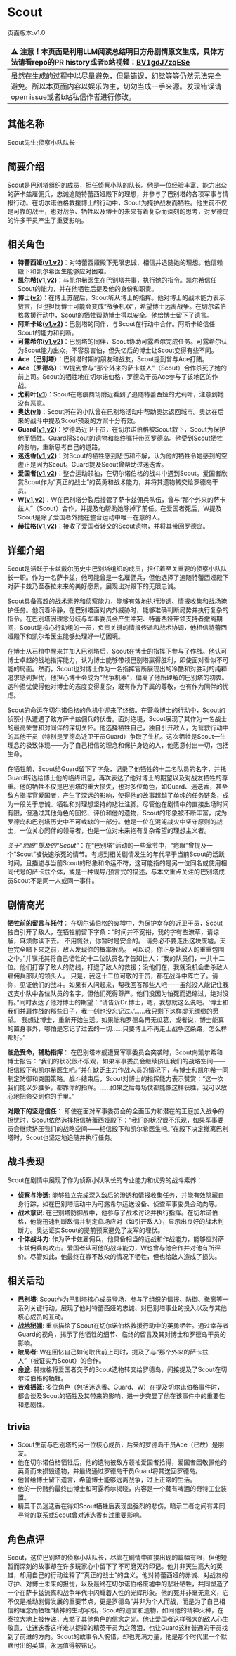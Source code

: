 # Scout
页面版本:v1.0
 

| :warning: 注意！本页面是利用LLM阅读总结明日方舟剧情原文生成，具体方法请看repo的PR history或者b站视频：[BV1gdJ7zqESe](https://www.bilibili.com/video/BV1gdJ7zqESe/)         |
|:----------------------------|
| 虽然在生成的过程中以尽量避免，但是错误，幻觉等等仍然无法完全避免。所以本页面内容以娱乐为主，切勿当成一手来源。发现错误请open issue或者b站私信作者进行修改。|



## 其他名称
Scout先生;侦察小队队长
## 简要介绍
Scout是巴别塔组织的成员，担任侦察小队的队长。他是一位经验丰富、能力出众的萨卡兹雇佣兵，忠诚追随特蕾西娅殿下的理想，并参与了巴别塔的各项军事与情报行动。在切尔诺伯格救援博士的行动中，Scout为掩护战友而牺牲。他生前不仅是可靠的战士，也对战争、牺牲以及博士的未来有着复杂而深刻的思考，对罗德岛的许多干员产生了重要影响。
## 相关角色
-   **特蕾西娅([v1](extended_char_te_lei_xi_ya.md),[v2](../char_v3/extended_char_te_lei_xi_ya.md))**：对特蕾西娅殿下无限忠诚，相信并追随她的理想。他信赖殿下和凯尔希医生能够应对困难。
-   **凯尔希([v1](char_003_kalts.md),[v2](../char_v3/char_003_kalts.md))**：与凯尔希医生在巴别塔共事，执行她的指令。凯尔希信任Scout的能力，并在他牺牲后提及他的身份和职责。
-   **博士([v2](../char_v3/extended_char_bo_shi.md))**：在博士苏醒后，Scout听从博士的指挥。他对博士的战术能力表示赞赏，但也担忧博士可能会变成“战争机器”，希望博士远离战争。在切尔诺伯格救援行动中，Scout的牺牲帮助博士得以安全。他给博士留下了遗言。
-   **阿斯卡纶([v1](char_4132_ascln.md),[v2](../char_v3/char_4132_ascln.md))**：巴别塔的同伴，与Scout在行动中合作。阿斯卡纶信任Scout的能力和判断。
-   **可露希尔([v1](extended_char_ke_lu_xi_er.md),[v2](../char_v3/extended_char_ke_lu_xi_er.md))**：巴别塔的同伴，Scout协助可露希尔完成任务。可露希尔认为Scout能力出众，不容易害怕，但失忆后的博士让Scout变得有些不同。
-   **Ace（巴别塔）**：巴别塔时期的朋友和战友，Scout提到曾与Ace打赌。
-   **Ace（罗德岛）**：W提到曾与“那个外来的萨卡兹人”（Scout）合作杀死了她的前上司。Scout的牺牲地在切尔诺伯格，罗德岛干员Ace参与了该地区的作战。
-   **尤莉叶([v1](extended_char_you_li_ye.md))**：Scout在疤痕商场附近看到了追随特蕾西娅的尤莉叶，注意到她没有恶意。
-   **奥达([v1](char_4131_odda.md))**：Scout所在的小队曾在巴别塔活动中帮助奥达返回城市。奥达在后来的战斗中提及Scout预设的方案十分有效。
-   **Guard([v1](extended_char_Guard.md),[v2](../char_v3/extended_char_Guard.md))**：罗德岛近卫干员，在切尔诺伯格被Scout救下，Scout为保护他而牺牲。Guard将Scout的遗物和临终嘱托带回罗德岛。他受到Scout牺牲的影响，重新思考自己的道路。
-   **迷迭香([v1](char_391_rosmon.md),[v2](../char_v3/char_391_rosmon.md))**：对Scout的牺牲感到悲伤和不解，认为他的牺牲令她感到的空虚正是因为Scout。Guard提及Scout曾帮助过迷迭香。
-   **爱国者([v1](extended_char_ai_guo_zhe.md),[v2](../char_v3/extended_char_ai_guo_zhe.md))**：整合运动领袖，在切尔诺伯格的战斗中遇到Scout。爱国者欣赏Scout作为“真正的战士”的英勇和战术能力，并将其遗物转交给罗德岛干员。
-   **W([v1](char_113_cqbw.md),[v2](../char_v3/char_113_cqbw.md))**：W在巴别塔分裂后接管了萨卡兹佣兵队伍，曾与“那个外来的萨卡兹人”（Scout）合作，并提及他帮助她除掉了前任。在爱国者死后，W提及Scout是除了爱国者外她在整合运动中唯一在意的人。
-   **赫拉格([v1](char_188_helage.md),[v2](../char_v3/char_188_helage.md))**：接收了爱国者转交的Scout遗物，并将其带回罗德岛。
## 详细介绍
Scout是活跃于卡兹戴尔历史中巴别塔组织的成员，担任着至关重要的侦察小队队长一职。作为一名萨卡兹，他可能曾是一名雇佣兵，但他选择了追随特蕾西娅殿下对萨卡兹乃至泰拉未来的美好愿景，展现出对殿下的无限忠诚。

Scout具备高超的战术素养和侦察能力，能够有效地执行渗透、情报收集和战场掩护任务。他沉着冷静，在巴别塔面对内外威胁时，能够准确判断局势并执行复杂的指令。在巴别塔因理念分歧与军事委员会产生冲突、特蕾西娅带领支持者撤离期间，Scout是核心行动组的一员，负责关键的情报传递和战术协调，他相信特蕾西娅殿下和凯尔希医生能够处理好一切困境。

在博士从石棺中醒来并加入巴别塔后，Scout在博士的指挥下参与了作战。他认可博士卓越的战地指挥能力，认为博士能够带领巴别塔赢得胜利，即使面对看似不可能的局面。然而，Scout也对博士作为一名指挥官所展现出的冷酷和对胜利的纯粹追求感到担忧，他担心博士会成为“战争机器”，偏离了他所理解的巴别塔的初衷。这种担忧使得他对博士的态度变得复杂，既有作为下属的尊敬，也有作为同伴的忧虑。

Scout的命运在切尔诺伯格的危机中迎来了终结。在营救博士的行动中，Scout的侦察小队遭遇了敌方萨卡兹佣兵的伏击。面对绝境，Scout展现了其作为一名战士的最高荣誉和对同伴的深切关怀。他选择牺牲自己，独自引开敌人，为营救行动中的其他干员（特别是罗德岛近卫干员Guard）争取了生机。这次牺牲是Scout一生理念的极致体现——为了自己相信的理念和保护身边的人，他愿意付出一切，包括生命。

在牺牲前，Scout给Guard留下了字条，记录了他牺牲的十二名队员的名字，并托Guard转达给博士他的临终讯息，再次表达了他对博士的期望以及对战友牺牲的尊重。他的牺牲不仅是巴别塔的重大损失，也对多位角色，如Guard、迷迭香，甚至敌方指挥官爱国者，产生了深远的影响，使得他的故事超越了单纯的任务链条，成为一段关于忠诚、牺牲和对理想坚持的悲壮注脚。尽管他在剧情中的直接出场时间有限，但通过其他角色的回忆、评价和他的遗物，Scout的形象被不断丰富，成为罗德岛和巴别塔历史中不可或缺的一部分。他是一位在混沌战火中坚守原则的战士，一位关心同伴的领导者，也是一位对未来抱有复杂希望的理想主义者。

*关于“疤眼”提及的“Scout”*：在“巴别塔”活动的一些章节中，“疤眼”曾提及一个“Scout”被快速杀死的情节。考虑到相关剧情发生的年代早于当前Scout的活跃时间，且描述与当前Scout的形象和命运不符，这可能指的是另一位同名或使用相同代号的萨卡兹个体，或是一种误导/预言式的描述，与本文重点关注的巴别塔成员Scout不是同一人或同一事件。
## 剧情高光
**牺牲前的留言与托付**：
在切尔诺伯格的废墟中，为保护幸存的近卫干员，Scout独自引开了敌人，在牺牲前留下字条：“时间并不宽裕，我的字有些潦草，请谅解，麻烦你读下去。 不用慌张，你暂时是安全的。 请务必不要走出这块废墟。天色完全暗下来之前，敌人发现你的概率很高。 可以说，你正身处敌人的重重包围之中。”并嘱托其将自己牺牲的十二位队员名字告知世人：“我的队员们，一共十二位。他们打穿了敌人的防线，打退了敌人的救援；没他们在，我就没机会击杀敌人雇佣兵部队的领头人。 只是，我这十二位可敬的干员，都在战斗中阵亡了。请你，见证他们的战斗。如果有人问起来，帮我回答那些人吧——虽然没人能记住我这支小队中各位队员的名字，但他们死得尊严。他们没因为怕死而退缩过，绝对没有。”同时表达了他对博士的期望：“请告诉Dr.博士，嗯，我想就这么说吧。‘博士和我们并肩作战的那些日子，我一刻也没忘记过。’......我只剩下这样虚无缥缈的愿望。 我想让博士，重新开始生活。如果能和罗德岛再无瓜葛，或者说，博士能真的置身事外，哪怕是忘记了过去的一切......只要博士不再走上战争这条路，怎么样都好。”

**临危受命，辅助指挥**：
在巴别塔本舰遭受军事委员会突袭时，Scout向凯尔希和博士报告：“我们的状况很不乐观，如果军事委员会继续挤压我们的战略空间——相信殿下和凯尔希医生吧。”并在缺乏主力作战人员的情况下，与博士和凯尔希一同制定防御和突围策略。战斗结束后，Scout对博士的指挥能力表示赞赏：“这一次我们能以少胜多，都靠你的指挥。......如果之后每场仗都能像这样获胜，我可以放心地把命交到你的手里。”

**对殿下的坚定信任**：
即使在面对军事委员会的全面压力和潜在的王庭加入战争的担忧时，Scout依然选择相信特蕾西娅殿下：“我们的状况很不乐观，如果军事委员会继续挤压我们的战略空间——相信殿下和凯尔希医生吧。”在殿下决定撤离巴别塔时，Scout也坚定地追随并执行任务。
## 战斗表现
Scout在剧情中展现了作为侦察小队队长的专业能力和优秀的战斗素养：
*   **侦察与渗透**: 能够独立完成深入敌后的渗透和情报收集任务，并能有效隐藏自身行踪，如在巴别塔活动中为可露希尔运送设备、侦查军事委员会动向等。
*   **战术意识**: 在巴别塔防御战中，他参与了战术讨论并执行指挥。在切尔诺伯格，他能迅速判断敌情并制定临场应对（如引开敌人），显示出良好的战术判断力。奥达证实Scout的提前预案避免了友军的埋伏。
*   **个体战斗力**: 作为萨卡兹雇佣兵，他具备相当的近战和作战能力，能够应对萨卡兹佣兵的攻击。爱国者认可他的战斗能力，W也曾与他合作并对他有所评价。尽管如此，他最终在寡不敌众的情况下牺牲，但也给敌人造成了损失。
## 相关活动
-   **[巴别塔](../stories/act33side.md)**: Scout作为巴别塔核心成员登场，参与了组织的情报、防御、撤离等一系列关键行动。展现了他对特蕾西娅的忠诚、对巴别塔事业的投入以及与其他核心成员的互动。
-   **[战地秘闻](../stories/act4d0.md)**: 重点描绘了Scout在切尔诺伯格救援行动中的英勇牺牲。通过幸存者Guard的视角，揭示了他牺牲的细节、临终的留言及其对博士和罗德岛干员的影响。
-   **破局者**: W在回忆自己如何取代前上司时，提及了与“那个外来的萨卡兹人”（被证实为Scout）的合作。
-   **[命途](../stories/story_helage_set_1.md)**: 赫拉格将爱国者交予的Scout遗物转交给罗德岛，间接提及了Scout在切尔诺伯格的牺牲。
-   **[苦难摇篮](../stories/main_7.md)**: 多位角色（包括迷迭香、Guard、W）在提及切尔诺伯格事件时，都会谈及Scout的牺牲及其带来的影响，进一步突显了他在该事件中的重要性和悲剧性。
## trivia
*   Scout生前与巴别塔的另一位核心成员，后来的罗德岛干员Ace（已故）是朋友。
*   他在切尔诺伯格牺牲后，他的遗物被敌方领袖爱国者拾得，爱国者因敬佩他的英勇而未损毁遗物，并最终通过罗德岛干员Guard将其送回罗德岛。
*   他曾给博士留下遗言，希望博士能够远离战争，过上正常的生活。
*   他的一份赌约最终由博士和可露希尔揭晓，内容是一个藏有啤酒的奇特工业装置。
*   精英干员迷迭香在得知Scout牺牲后表现出强烈的悲伤，暗示二者之间有非同寻常的联系或Scout曾对迷迭香有过重要影响。
## 角色点评
Scout，这位巴别塔的侦察小队队长，尽管在剧情中直接出现的篇幅有限，但他短暂而深刻的故事却在许多玩家心中留下了不可磨灭的印记。他并非天生高大的英雄，却用自己的行动诠释了“真正的战士”的含义。他对特蕾西娅的赤诚、对战友的守护、对博士未来的担忧，以及最终在切尔诺伯格废墟中的悲壮牺牲，共同塑造了一个在萨卡兹流离和战争年代中闪耀着人性的光辉形象。他的死并非毫无意义，它不仅是推动剧情发展的重要节点，更是罗德岛“并非为个人而战，而是为了自己相信的理念而牺牲”精神的生动写照。Scout的遗言和遗物，如同他的精神火种，在泰拉大地上被传递，点燃了其他角色的信念之光。他让爱国者这样强大的敌人心生敬意，让迷迭香这样难以捉摸的精英干员为之落泪，也让Guard这样普通的干员找到了前进的方向。Scout的故事令人惋惜，却也充满力量，他是那个时代里一个默默付出的英雄，永远值得被铭记。